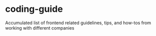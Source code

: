 # coding-guide
Accumulated list of frontend related guidelines, tips, and how-tos from working with different companies
